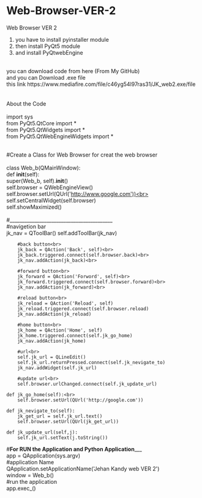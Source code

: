 # Web-Browser-VER-2
Web Browser VER 2
<br>
1. you have to install pyinstaller module <br>
2. then install PyQt5 module
3. and install PyQtwebEngine


<br>
you can download code from here (From My GitHub)
<br> and you can Download .exe file 
<br> this link 
https://www.mediafire.com/file/c46yg54l97ras31/JK_web2.exe/file
<br><br><br>
About the Code 
<br><br>
import sys<br>
from PyQt5.QtCore import *<br>
from PyQt5.QtWidgets import *<br>
from PyQt5.QtWebEngineWidgets import *<br><br>


#Create a Class for Web Browser for creat the web  browser<br><br>
class Web_b(QMainWindow):<br>
        def __init__(self):<br>
        super(Web_b, self).__init__()<br>
        self.browser = QWebEngineView()<br>
        self.browser.setUrl(QUrl('http://www.google.com'))<br>
        self.setCentralWidget(self.browser)<br>
        self.showMaximized()<br>
        <br>#__________________________________________<br>
        #navigetion bar<br>
        jk_nav = QToolBar()
        self.addToolBar(jk_nav)
        
        #back button<br>
        jk_back = QAction('Back', self)<br>
        jk_back.triggered.connect(self.browser.back)<br>
        jk_nav.addAction(jk_back)<br>
        
        #forward button<br>
        jk_forward = QAction('Forword', self)<br>
        jk_forward.triggered.connect(self.browser.forward)<br>
        jk_nav.addAction(jk_forward)<br>
        
        #reload button<br>
        jk_reload = QAction('Reload', self)
        jk_reload.triggered.connect(self.browser.reload)
        jk_nav.addAction(jk_reload)
        
        #home button<br>
        jk_home = QAction('Home', self)
        jk_home.triggered.connect(self.jk_go_home)
        jk_nav.addAction(jk_home)
    
        #url<br>
        self.jk_url = QLineEdit()
        self.jk_url.returnPressed.connect(self.jk_nevigate_to)
        jk_nav.addWidget(self.jk_url)
    
        #update url<br>
        self.browser.urlChanged.connect(self.jk_update_url)
        
    def jk_go_home(self):<br>
        self.browser.setUrl(QUrl('http://google.com'))

    def jk_nevigate_to(self):
        jk_get_url = self.jk_url.text()
        self.browser.setUrl(QUrl(jk_get_url))
        
    def jk_update_url(self,j):
        self.jk_url.setText(j.toString())
        
       
        
#____________For RUN the Application and Python Application_______________     <br>
app = QApplication(sys.argv)<br>
#application Name<br>
QApplication.setApplicationName('Jehan Kandy web VER 2')<br>
window = Web_b()<br>
#run the application<br>
app.exec_()<br>
